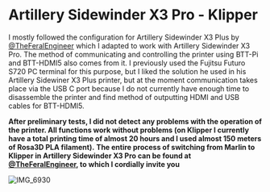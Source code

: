 # Artillery Sidewinder X3 Pro - Klipper

I mostly followed the configuration for Artillery Sidewinder X3 Plus by [@TheFeralEngineer](https://github.com/TheFeralEngineer) which I adapted to work with Artillery Sidewinder X3 Pro. The method of communicating and controlling the printer using BTT-Pi and BTT-HDMI5 also comes from it. I previously used the Fujitsu Futuro S720 PC terminal for this purpose, but I liked the solution he used in his Artillery Sidewiner X3 Plus printer, but at the moment communication takes place via the USB C port because I do not currently have enough time to disassemble the printer and find method of outputting HDMI and USB cables for BTT-HDMI5.

**After preliminary tests, I did not detect any problems with the operation of the printer. All functions work without problems (on Klipper I currently have a total printing time of almost 20 hours and I used almost 150 meters of Rosa3D PLA filament).**
**The entire process of switching from Marlin to Klipper in Artillery Sidewinder X3 Pro can be found at [@TheFeralEngineer](https://github.com/TheFeralEngineer), to which I cordially invite you**

![IMG_6930](https://github.com/F1CU/Artillery_Sidewinder_X3_Pro-Klipper/assets/89723841/c7ae8167-c7ff-468a-a614-d0e2e42b2967)










